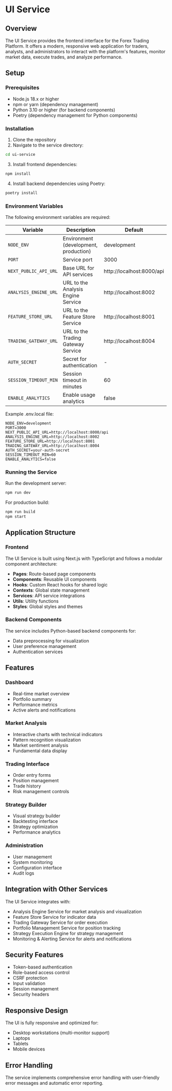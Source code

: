 # UI Service

## Overview
The UI Service provides the frontend interface for the Forex Trading Platform. It offers a modern, responsive web application for traders, analysts, and administrators to interact with the platform's features, monitor market data, execute trades, and analyze performance.

## Setup

### Prerequisites
- Node.js 18.x or higher
- npm or yarn (dependency management)
- Python 3.10 or higher (for backend components)
- Poetry (dependency management for Python components)

### Installation
1. Clone the repository
2. Navigate to the service directory:
```bash
cd ui-service
```
3. Install frontend dependencies:
```bash
npm install
```
4. Install backend dependencies using Poetry:
```bash
poetry install
```

### Environment Variables
The following environment variables are required:

| Variable | Description | Default |
|----------|-------------|---------|
| `NODE_ENV` | Environment (development, production) | development |
| `PORT` | Service port | 3000 |
| `NEXT_PUBLIC_API_URL` | Base URL for API services | http://localhost:8000/api |
| `ANALYSIS_ENGINE_URL` | URL to the Analysis Engine Service | http://localhost:8002 |
| `FEATURE_STORE_URL` | URL to the Feature Store Service | http://localhost:8001 |
| `TRADING_GATEWAY_URL` | URL to the Trading Gateway Service | http://localhost:8004 |
| `AUTH_SECRET` | Secret for authentication | - |
| `SESSION_TIMEOUT_MIN` | Session timeout in minutes | 60 |
| `ENABLE_ANALYTICS` | Enable usage analytics | false |

Example .env.local file:
```
NODE_ENV=development
PORT=3000
NEXT_PUBLIC_API_URL=http://localhost:8000/api
ANALYSIS_ENGINE_URL=http://localhost:8002
FEATURE_STORE_URL=http://localhost:8001
TRADING_GATEWAY_URL=http://localhost:8004
AUTH_SECRET=your-auth-secret
SESSION_TIMEOUT_MIN=60
ENABLE_ANALYTICS=false
```

### Running the Service
Run the development server:
```bash
npm run dev
```

For production build:
```bash
npm run build
npm start
```

## Application Structure

### Frontend
The UI Service is built using Next.js with TypeScript and follows a modular component architecture:

- **Pages**: Route-based page components
- **Components**: Reusable UI components
- **Hooks**: Custom React hooks for shared logic
- **Contexts**: Global state management
- **Services**: API service integrations
- **Utils**: Utility functions
- **Styles**: Global styles and themes

### Backend Components
The service includes Python-based backend components for:
- Data preprocessing for visualization
- User preference management
- Authentication services

## Features

### Dashboard
- Real-time market overview
- Portfolio summary
- Performance metrics
- Active alerts and notifications

### Market Analysis
- Interactive charts with technical indicators
- Pattern recognition visualization
- Market sentiment analysis
- Fundamental data display

### Trading Interface
- Order entry forms
- Position management
- Trade history
- Risk management controls

### Strategy Builder
- Visual strategy builder
- Backtesting interface
- Strategy optimization
- Performance analytics

### Administration
- User management
- System monitoring
- Configuration interface
- Audit logs

## Integration with Other Services
The UI Service integrates with:

- Analysis Engine Service for market analysis and visualization
- Feature Store Service for indicator data
- Trading Gateway Service for order execution
- Portfolio Management Service for position tracking
- Strategy Execution Engine for strategy management
- Monitoring & Alerting Service for alerts and notifications

## Security Features
- Token-based authentication
- Role-based access control
- CSRF protection
- Input validation
- Session management
- Security headers

## Responsive Design
The UI is fully responsive and optimized for:
- Desktop workstations (multi-monitor support)
- Laptops
- Tablets
- Mobile devices

## Error Handling
The service implements comprehensive error handling with user-friendly error messages and automatic error reporting.
